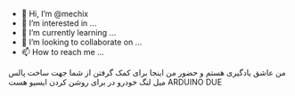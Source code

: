 - 👋 Hi, I’m @mechix
- 👀 I’m interested in ...
- 🌱 I’m currently learning ...
- 💞️ I’m looking to collaborate on ...
- 📫 How to reach me ...

<!---
mechix/mechix is a ✨ special ✨ repository because its `README.md` (this file) appears on your GitHub profile.
You can click the Preview link to take a look at your changes.
--->
من عاشق یادگیری هستم 
و حضور من اینجا برای کمک گرفتن از شما جهت ساخت پالس 
میل لنگ خودرو در برای روشن کردن ایسیو هست 
ARDUINO DUE
